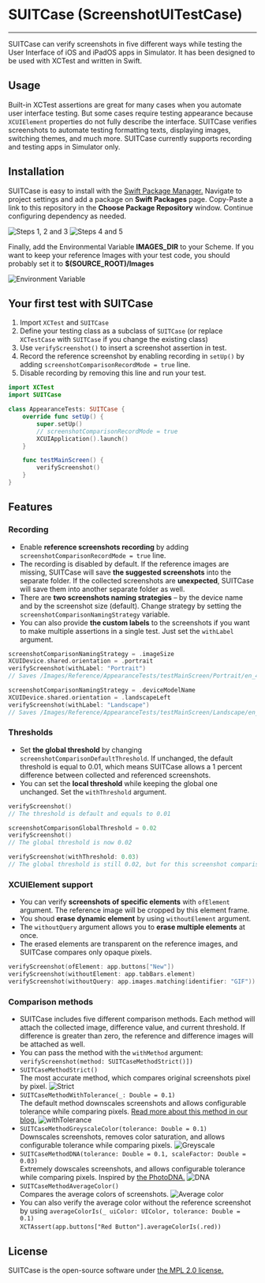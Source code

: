 # SUITCase (ScreenshotUITestCase)
---
SUITCase can verify screenshots in five different ways while testing the User Interface of iOS and iPadOS apps in Simulator. 
It has been designed to be used with XCTest and written in Swift.


## Usage
Built-in XCTest assertions are great for many cases when you automate user interface testing. 
But some cases require testing appearance because `XCUIElement` properties do not fully describe the interface. 
SUITCase verifies screenshots to automate testing formatting texts, displaying images, switching themes, and much more. 
SUITCase currently supports recording and testing apps in Simulator only. 

## Installation
SUITCase is easy to install with the [Swift Package Manager.](https://developer.apple.com/documentation/swift_packages) 
Navigate to project settings and add a package on **Swift Packages** page. 
Copy-Paste a link to this repository in the **Choose Package Repository** window. 
Continue configuring dependency as needed.

![Steps 1, 2 and 3](Docs/InstallationSteps123.png)
![Steps 4 and 5](Docs/InstallationSteps45.png)

Finally, add the Environmental Variable **IMAGES_DIR** to your Scheme. 
If you want to keep your reference Images with your test code, you should probably set it to **$(SOURCE_ROOT)/Images**

![Environment Variable](Docs/EnvironmentVariable.png)


## Your first test with SUITCase
1. Import `XCTest` and `SUITCase`
2. Define your testing class as a subclass of `SUITCase` (or replace `XCTestCase` with `SUITCase` if you change the existing class)
3. Use `verifyScreenshot()` to insert a screenshot assertion in test. 
4. Record the reference screenshot by enabling recording in `setUp()` by adding `screenshotComparisonRecordMode = true` line. 
5. Disable recording by removing this line and run your test. 
```swift
import XCTest
import SUITCase

class AppearanceTests: SUITCase {
    override func setUp() {
        super.setUp()
        // screenshotComparisonRecordMode = true
        XCUIApplication().launch()
    }

    func testMainScreen() {
        verifyScreenshot()
    }
}
```


## Features
### Recording
* Enable **reference screenshots recording** by adding `screenshotComparisonRecordMode = true` line.
* The recording is disabled by default. 
If the reference images are missing, SUITCase will save **the suggested screenshots** into the separate folder.
If the collected screenshots are **unexpected**, SUITCase will save them into another separate folder as well. 
* There are **two screenshots naming strategies** – by the device name and by the screenshot size (default). Change strategy by setting the `screenshotComparisonNamingStrategy` variable. 
* You can also provide **the custom labels** to the screenshots if you want to make multiple assertions in a single test. Just set the `withLabel` argument. 
```swift
screenshotComparisonNamingStrategy = .imageSize
XCUIDevice.shared.orientation = .portrait
verifyScreenshot(withLabel: "Portrait")
// Saves /Images/Reference/AppearanceTests/testMainScreen/Portrait/en_414x896.png

screenshotComparisonNamingStrategy = .deviceModelName
XCUIDevice.shared.orientation = .landscapeLeft
verifyScreenshot(withLabel: "Landscape")
// Saves /Images/Reference/AppearanceTests/testMainScreen/Landscape/en_iPhone 11.png
```


### Thresholds
* Set **the global threshold** by changing `screenshotComparisonDefaultThreshold`.
If unchanged, the default threshold is equal to 0.01, which means SUITCase allows a 1 percent difference between collected and referenced screenshots. 
* You can set the **local threshold** while keeping the global one unchanged. Set the `withThreshold` argument.
```swift
verifyScreenshot() 
// The threshold is default and equals to 0.01

screenshotComparisonGlobalThreshold = 0.02
verifyScreenshot()
// The global threshold is now 0.02

verifyScreenshot(withThreshold: 0.03)
// The global threshold is still 0.02, but for this screenshot comparison threshold equals to 0.03
```


### XCUIElement support
* You can verify **screenshots of specific elements** with `ofElement` argument. 
The reference image will be cropped by this element frame.
* You shoud **erase dynamic element** by using `withoutElement` argument.
* The `withoutQuery` argument allows you to **erase multiple elements** at once. 
* The erased elements are transparent on the reference images, and SUITCase compares only opaque pixels.  
```swift
verifyScreenshot(ofElement: app.buttons["New"])
verifyScreenshot(withoutElement: app.tabBars.element)
verifyScreenshot(withoutQuery: app.images.matching(identifier: "GIF"))
```


### Comparison methods
* SUITCase includes five different comparison methods. 
Each method will attach the collected image, difference value, and current threshold. 
If difference is greater than zero, the reference and difference images will be attached as well. 
* You can pass the method with the  `withMethod` argument:  `verifyScreenshot(method: SUITCaseMethodStrict()])`
* `SUITCaseMethodStrict()` \
The most accurate method, which compares original screenshots pixel by pixel.
![Strict](Docs/strict.png)
* `SUITCaseMethodWithTolerance(_: Double = 0.1)` \
The default method downscales screenshots and allows configurable tolerance while comparing pixels.
[Read more about this method in our blog.](https://devexperts.com/blog/getting-to-the-bottom-of-the-rgb-pixels-part-1-color-difference/)
![withTolerance](Docs/withTolerance.png)
* `SUITCaseMethodGreyscaleColor(tolerance: Double = 0.1)` \
Downscales screenshots, removes color saturation, and allows configurable tolerance while comparing pixels.
![Greyscale](Docs/greyscale.png)
* `SUITCaseMethodDNA(tolerance: Double = 0.1, scaleFactor: Double = 0.03)` \
Extremely dowscales screenshots, and allows configurable tolerance while comparing pixels. Inspired by [the PhotoDNA.](https://www.microsoft.com/en-us/photodna)
![DNA](Docs/dna.png)
* `SUITCaseMethodAverageColor()` \
Compares the average colors of screenshots.
![Average color](Docs/averageColor.png)
* You can also verify the average color without the reference screenshot by using  `averageColorIs(_ uiColor: UIColor, tolerance: Double = 0.1)` \
`XCTAssert(app.buttons["Red Button"].averageColorIs(.red))`

## License 
SUITCase is the open-source software under [the MPL 2.0 license.](LICENSE)

